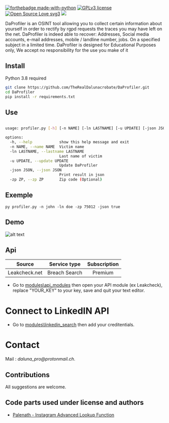 [![forthebadge made-with-python](http://ForTheBadge.com/images/badges/made-with-python.svg)](https://www.python.org/)
[![GPLv3 license](https://img.shields.io/badge/License-GPLv3-blue.svg)](http://perso.crans.org/besson/LICENSE.html) [![Open Source Love svg3](https://badges.frapsoft.com/os/v3/open-source.svg?v=103)](https://github.com/TheRealDalunacrobate/daprofiler)
![](https://visitor-badge.laobi.icu/badge?page_id=TheRealDalunacrobate.daprofiler)

DaProfiler is an OSINT tool allowing you to collect certain information about yourself in order to rectify by rgpd requests the traces you may have left on the net.
DaProfiler is indeed able to recover: Addresses, Social media accounts, e-mail addresses, mobile / landline number, jobs. On a specified subject in a limited time.
DaProfiler is designed for Educational Purposes only, We accept no responsibility for the use you make of it

## Install

Python 3.8 required
```bash
git clone https://github.com/TheRealDalunacrobate/DaProfiler.git
cd DaProfiler
pip install -r requirements.txt
```
## Use

```bash

usage: profiler.py [-h] [-n NAME] [-ln LASTNAME] [-u UPDATE] [-json JSON] [-zp ZP]

options:
  -h, --help            show this help message and exit
  -n NAME, --name NAME  Victim name
  -ln LASTNAME, --lastname LASTNAME
                        Last name of victim
  -u UPDATE, --update UPDATE
                        Update DaProfiler
  -json JSON, --json JSON
                        Print result in json
  -zp ZP, --zp ZP       Zip code (Optional)
```
## Exemple
```
py profiler.py -n john -ln doe -zp 75012 -json true
```
## Demo
![alt text](https://i.ibb.co/XSzG90S/Capture-censored.jpg)

## Api

| Source | Service type | Subscription |
| :----: | :----------: | :----------: |
| Leakcheck.net | Breach Search | Premium | 

+ Go to [modules\api_modules](https://github.com/TheRealDalunacrobate/DaProfiler/tree/main/modules/api_modules) then open your API module (ex Leakcheck), replace "YOUR_KEY" to your key, save and quit your text editor.


# Connect to LinkedIN API
+ Go to [modules\linkedin_search](https://github.com/daprofiler/DaProfiler/blob/main/modules/linkedin_search.py) then add your creditentials.

# Contact
Mail : _daluna_pro@protonmail.ch_. <br>

## Contributions
All suggestions are welcome.

## Code parts used under license and authors
+ [Palenath - Instagram Advanced Lookup Function](https://github.com/megadose/toutatis)
